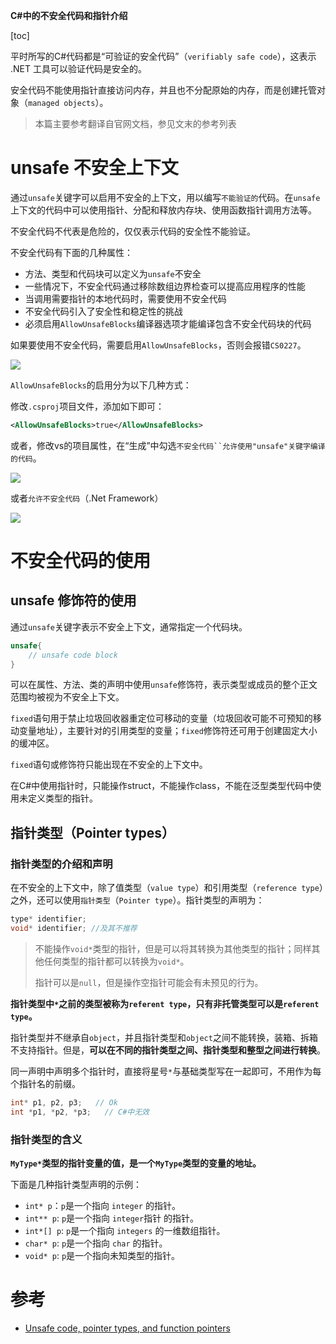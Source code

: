 ﻿**C#中的不安全代码和指针介绍**

[toc]

平时所写的C#代码都是“可验证的安全代码”（`verifiably safe code`），这表示 .NET 工具可以验证代码是安全的。

安全代码不能使用指针直接访问内存，并且也不分配原始的内存，而是创建托管对象（`managed objects`）。

> 本篇主要参考翻译自官网文档，参见文末的参考列表

# unsafe 不安全上下文

通过`unsafe`关键字可以启用不安全的上下文，用以编写`不能验证的`代码。在`unsafe`上下文的代码中可以使用指针、分配和释放内存块、使用函数指针调用方法等。

不安全代码不代表是危险的，仅仅表示代码的安全性不能验证。

不安全代码有下面的几种属性：

- 方法、类型和代码块可以定义为`unsafe`不安全
- 一些情况下，不安全代码通过移除数组边界检查可以提高应用程序的性能
- 当调用需要指针的本地代码时，需要使用不安全代码
- 不安全代码引入了安全性和稳定性的挑战
- 必须启用`AllowUnsafeBlocks`编译器选项才能编译包含不安全代码块的代码

如果要使用不安全代码，需要启用`AllowUnsafeBlocks`，否则会报错`CS0227`。

![](https://img2023.cnblogs.com/blog/1108935/202212/1108935-20221205234827736-558821112.png)  

`AllowUnsafeBlocks`的启用分为以下几种方式：

修改`.csproj`项目文件，添加如下即可：

```xml
<AllowUnsafeBlocks>true</AllowUnsafeBlocks>
```

或者，修改vs的项目属性，在“生成”中勾选`不安全代码``允许使用"unsafe"关键字编译的代码`。

![](https://img2023.cnblogs.com/blog/1108935/202212/1108935-20221205234827250-410557407.png)  

或者`允许不安全代码`（.Net Framework）

![](https://img2023.cnblogs.com/blog/1108935/202212/1108935-20221205234826802-426747074.png)  

# 不安全代码的使用

## unsafe 修饰符的使用

通过`unsafe`关键字表示不安全上下文，通常指定一个代码块。

```C#
unsafe{
    // unsafe code block
}
```

可以在属性、方法、类的声明中使用`unsafe`修饰符，表示类型或成员的整个正文范围均被视为不安全上下文。

`fixed`语句用于禁止垃圾回收器重定位可移动的变量（垃圾回收可能不可预知的移动变量地址），主要针对的引用类型的变量；`fixed`修饰符还可用于创建固定大小的缓冲区。

`fixed`语句或修饰符只能出现在不安全的上下文中。

在C#中使用指针时，只能操作struct，不能操作class，不能在泛型类型代码中使用未定义类型的指针。

## 指针类型（Pointer types）

### 指针类型的介绍和声明

在不安全的上下文中，除了值类型（`value type`）和引用类型（`reference type`）之外，还可以使用`指针类型`（`Pointer type`）。指针类型的声明为：

```C#
type* identifier;
void* identifier; //及其不推荐
```

> 不能操作`void*`类型的指针，但是可以将其转换为其他类型的指针；同样其他任何类型的指针都可以转换为`void*`。
> 
> 指针可以是`null`，但是操作空指针可能会有未预见的行为。


**指针类型中`*`之前的类型被称为`referent type`，只有非托管类型可以是`referent type`。**

指针类型并不继承自`object`，并且指针类型和`object`之间不能转换，装箱、拆箱不支持指针。但是，**可以在不同的指针类型之间、指针类型和整型之间进行转换**。

同一声明中声明多个指针时，直接将星号`*`与基础类型写在一起即可，不用作为每个指针名的前缀。

```C#
int* p1, p2, p3;   // Ok
int *p1, *p2, *p3;   // C#中无效
```

### 指针类型的含义

**`MyType*`类型的指针变量的值，是一个`MyType`类型的变量的地址。**

下面是几种指针类型声明的示例：

- `int* p`：`p`是一个指向 `integer` 的指针。
- `int** p`: `p`是一个指向 `integer`指针 的指针。
- `int*[] p`: `p`是一个指向 `integers` 的一维数组指针。
- `char* p`: `p`是一个指向 `char` 的指针。
- `void* p`: `p`是一个指向未知类型的指针。

# 参考

- [Unsafe code, pointer types, and function pointers](https://learn.microsoft.com/en-us/dotnet/csharp/language-reference/unsafe-code)
